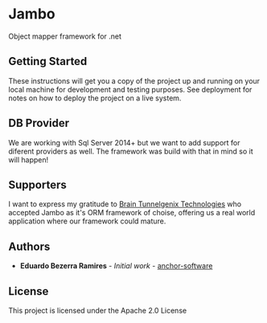 # Jambo

Object mapper framework for .net

## Getting Started

These instructions will get you a copy of the project up and running on your local machine for development and testing purposes. See deployment for notes on how to deploy the project on a live system.

## DB Provider
We are working with Sql Server 2014+ but we want to add support for diferent providers as well. The framework was build with that in mind so it will happen!

## Supporters
I want to express my gratitude to [Brain Tunnelgenix Technologies](https://github.com/orgs/BTTCorp) who accepted Jambo as it's ORM framework of choise, offering us a real world application where our framework could mature.

## Authors

* **Eduardo Bezerra Ramires** - *Initial work* - [anchor-software](https://github.com/anchor-software)

## License

This project is licensed under the Apache 2.0 License
